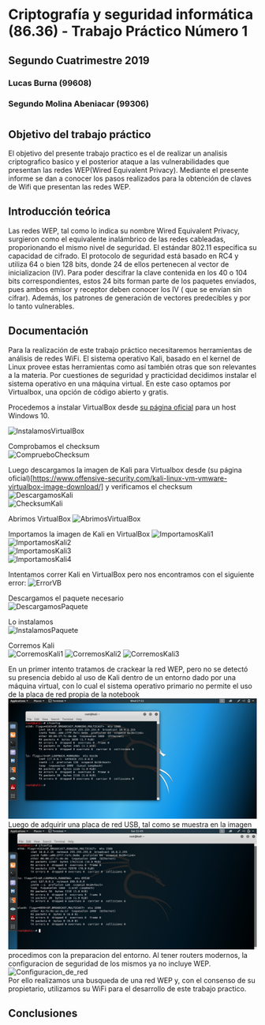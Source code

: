 # Criptografía y seguridad informática (86.36) - Trabajo Práctico Número 1
## Segundo Cuatrimestre 2019
### Lucas Burna (99608)
### Segundo Molina Abeniacar (99306)      
#     
## Objetivo del trabajo práctico
El objetivo del presente trabajo practico es el de realizar un analisis criptografico basico y el posterior ataque a las vulnerabilidades que presentan las redes WEP(Wired Equivalent Privacy). Mediante el presente informe se dan a conocer los pasos realizados para la obtención de claves de Wifi que presentan las redes WEP.
## Introducción teórica
Las redes WEP, tal como lo indica su nombre Wired Equivalent Privacy, surgieron como el equivalente inalámbrico de las redes cableadas, proporionando el mismo nivel de seguridad. El estándar 802.11 especifica su capacidad de cifrado.
	El protocolo de seguridad está basado en RC4 y utiliza 64 o bien 128 bits, donde 24 de ellos pertenecen al vector de inicializacion (IV). Para poder descifrar la clave  contenida en los 40 o 104 bits correspondientes, estos 24 bits forman parte de los paquetes enviados, pues ambos emisor y receptor deben conocer los IV ( que se envían sin cifrar). Además, los patrones de generación de vectores predecibles y por lo tanto vulnerables. 
## Documentación

Para la realización de este trabajo práctico necesitaremos herramientas de análisis de redes WiFi. El sistema operativo Kali, basado en el kernel de Linux provee estas herramientas como así también otras que son relevantes a la materia. Por cuestiones de seguridad y practicidad decidimos instalar el sistema operativo en una máquina virtual. En este caso optamos por Virtualbox, una opción de código abierto y gratis.    


Procedemos a instalar VirtualBox desde [su página oficial](https://www.virtualbox.org/wiki/Downloads) para un host Windows 10.    


![InstalamosVirtualBox][InstalamosVirtualBox]

Comprobamos el checksum   
![ComprueboChecksum][ComprueboChecksum]

Luego descargamos la imagen de Kali para Virtualbox desde (su página oficial)[https://www.offensive-security.com/kali-linux-vm-vmware-virtualbox-image-download/]   y verificamos el checksum
![DescargamosKali][DescargamosKali]   
![ChecksumKali][ChecksumKali]   

Abrimos VirtualBox
![AbrimosVirtualBox][AbrimosVirtualBox]     


Importamos la imagen de Kali en VirtualBox
![ImportamosKali1][ImportamosKali1]   
![ImportamosKali2][ImportamosKali2]   
![ImportamosKali3][ImportamosKali3]   
![ImportamosKali4][ImportamosKali4]   

Intentamos correr Kali en VirtualBox pero nos encontramos con el siguiente error:
![ErrorVB][ErrorVB]   

Descargamos el paquete necesario    
![DescargamosPaquete][DescargamosPaquete]


Lo instalamos   
![InstalamosPaquete][InstalamosPaquete]


Corremos Kali   
![CorremosKali1][CorremosKali1]
![CorremosKali2][CorremosKali2]
![CorremosKali3][CorremosKali3]   

 En un primer intento tratamos de crackear la red WEP, pero no se detectó su presencia debido al uso de Kali dentro de un entorno dado por una máquina virtual, con lo cual el sistema operativo primario no permite el uso de la placa de red propia de la notebook
 ![Kali_placa_red_necesaria][Kali_placa_red_necesaria]
Luego de adquirir una placa de red USB, tal como se muestra en la imagen
 ![kali_red_disponible][kali_red_disponible]
procedimos con la preparacion del entorno. Al tener routers modernos, la configuracion de seguridad de los mismos ya no incluye WEP.
![Configuracion_de_red][Configuracion_de_red]   
Por ello realizamos una busqueda de una red WEP y, con el consenso de su propietario, utilizamos su WiFi para el desarrollo de este trabajo practico.


## Conclusiones



[InstalamosVirtualBox]: Imagenes/InstalamosVirtualBox.png
[ComprueboChecksum]: Imagenes/ComprueboChecksum.png
[DescargamosKali]: Imagenes/DescargamosKali.png
[ChecksumKali]: Imagenes/ChecksumKali.png
[AbrimosVirtualBox]: Imagenes/AbrimosVirtualBox.png
[ImportamosKali1]: Imagenes/ImportamosKali1.png
[ImportamosKali2]: Imagenes/ImportamosKali2.png
[ImportamosKali3]: Imagenes/ImportamosKali3.png
[ImportamosKali4]: Imagenes/ImportamosKali4.png
[ErrorVB]: Imagenes/ErrorVB.png
[DescargamosPaquete]:Imagenes/DescargamosPaquete.png
[InstalamosPaquete]: Imagenes/InstalamosPaquete.png
[CorremosKali1]: Imagenes/CorremosKali1.png
[CorremosKali2]: Imagenes/CorremosKali2.png
[CorremosKali3]: Imagenes/CorremosKali3.png
[Kali_placa_red_necesaria]: Imagenes/Kali_placa_red_necesaria.png
[kali_red_disponible]: Imagenes/kali_red_disponible.png
[Configuracion_de_red]: Imagenes/Configuracion_de_red.png